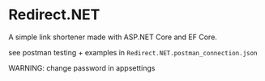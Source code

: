 # Redirect.NET

A simple link shortener made with ASP.NET Core and EF Core.

see postman testing + examples in `Redirect.NET.postman_connection.json`

WARNING: change password in appsettings